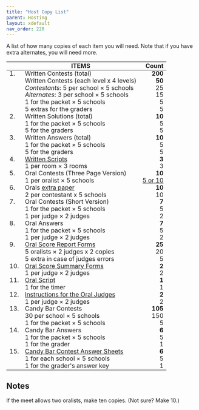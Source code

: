 ```yaml
---
title: "Host Copy List"
parent: Hosting
layout: xdefault
nav_order: 220
---
```

A list of how many copies of each item you will need.
Note that if you have extra alternates, you will need more.

<style>
table {
  border-spacing: 0px 0px;
  line-height: 0.8;
}
</style>

|     | ITEMS                                   |   Count |
|:----|-----------------------------------------|--------:|
| 1.  | Written Contests (total)                | **200** |
|     | Written Contests (each level x 4 levels)|  **50** |
|     | _Contestants_: 5 per school × 5 schools |      25 |
|     | _Alternates_: 3 per school × 5 schools  |      15 |
|     | 1 for the packet × 5 schools            |       5 |
|     | 5 extras for the graders                |       5 |
| 2.  | Written Solutions (total)               |  **10** |
|     | 1 for the packet × 5 schools            |       5 |
|     | 5 for the graders                       |       5 |
| 3.  | Written Answers (total)                 |  **10** |
|     | 1 for the packet × 5 schools            |       5 |
|     | 5 for the graders                       |       5 |
| 4.  | [Written Scripts][5]                    |   **3** |
|     | 1 per room × 3 rooms                    |       3 |
| 5.  | Oral Contests (Three Page Version)      | **10**  |
|     | 1 per oralist × 5 schools               | [5 or 10](#notes) |
| 6.  | Orals [extra paper](orals-extrapaper)   |  **10** |
|     | 2 per contestant x 5 schools            |      10 |
| 7.  | Oral Contests (Short Version)           |   **7** |
|     | 1 for the packet × 5 schools            |       5 |
|     | 1 per judge × 2 judges                  |       2 |
| 8.  | Oral Answers                            |   **7** |
|     | 1 for the packet × 5 schools            |       5 |
|     | 1 per judge × 2 judges                  |       2 |
| 9.  | [Oral Score Report Forms][2]            |  **25** |
|     | 5 oralists × 2 judges x 2 copies        |      20 |
|     | 5 extra in case of judges errors        |       5 |
| 10. | [Oral Score Summary Forms][1]           |   **2** |
|     | 1 per judge × 2 judges                  |       2 |
| 11. | [Oral Script][4]                        |   **1** |
|     | 1 for the timer                         |       1 |
| 12. | [Instructions for the Oral Judges][6]   |   **2** |
|     | 1 per judge × 2 judges                  |       2 |
| 13. | Candy Bar Contests                      | **105** |
|     | 30 per school × 5 schools               |     150 |
|     | 1 for the packet × 5 schools            |       5 |
| 14. | Candy Bar Answers                       |   **6** |
|     | 1 for the packet × 5 schools            |       5 |
|     | 1 for the grader                        |       1 |
| 15. | [Candy Bar Contest Answer Sheets][3]    |   **6** |
|     | 1 for each school × 5 schools           |       5 |
|     | 1 for the grader's answer key           |       1 |

[1]: ../resources/oralsummaryform.pdf
[2]: ../resources/oralcomments.pdf
[3]: ../resources/candybar-answersheet.pdf
[4]: orals-contestant
[5]: written-script
[6]: orals-judges

## Notes

If the meet allows two oralists, make ten copies. (Not sure? Make 10.)
